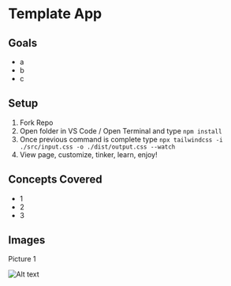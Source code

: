 # Template App

## Goals

- a
- b
- c

## Setup

1. Fork Repo
2. Open folder in VS Code / Open Terminal and type `npm install`
3. Once previous command is complete type `npx tailwindcss -i ./src/input.css -o ./dist/output.css --watch`
4. View page, customize, tinker, learn, enjoy!

## Concepts Covered

- 1
- 2
- 3

## Images

Picture 1

![Alt text](link "Picture")
